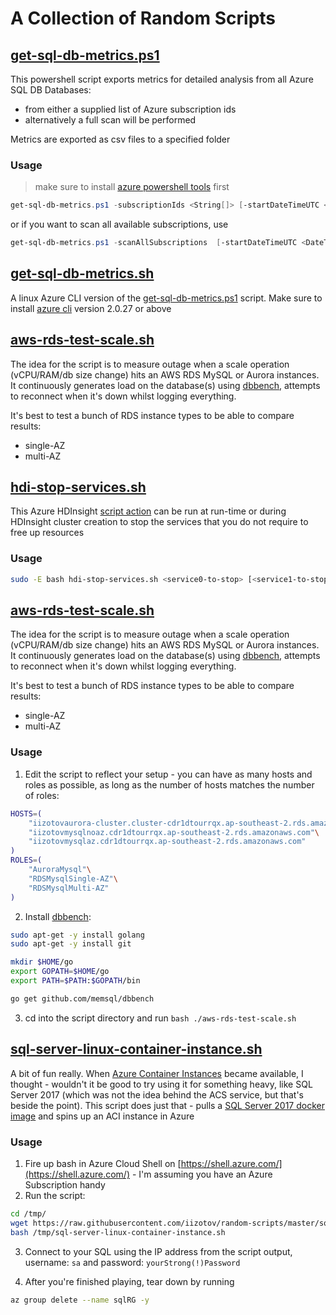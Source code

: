# A Collection of Random Scripts

## [get-sql-db-metrics.ps1](../master/get-sql-db-metrics.ps1)
This powershell script exports metrics for detailed analysis from all Azure SQL DB Databases:
* from either a supplied list of Azure subscription ids
* alternatively a full scan will be performed

Metrics are exported as csv files to a specified folder

### Usage
> make sure to install [azure powershell tools](https://docs.microsoft.com/en-us/powershell/azure/install-azurerm-ps?view=azurermps-5.2.0) first
```powershell
get-sql-db-metrics.ps1 -subscriptionIds <String[]> [-startDateTimeUTC <DateTime>] [-timeGrain <TimeSpan>] [-metrics <String[]>] [-outputFolder <String>] [<CommonParameters>]
```
or if you want to scan all available subscriptions, use
```powershell
get-sql-db-metrics.ps1 -scanAllSubscriptions  [-startDateTimeUTC <DateTime>] [-timeGrain <TimeSpan>] [-metrics <String[]>] [-outputFolder <String>] [<CommonParameters>]
```   

## [get-sql-db-metrics.sh](../master/get-sql-db-metrics.sh)
A linux Azure CLI version of the [get-sql-db-metrics.ps1](../master/get-sql-db-metrics.ps1) script. Make sure to install [azure cli](https://docs.microsoft.com/en-us/cli/azure/install-azure-cli) version 2.0.27 or above 

## [aws-rds-test-scale.sh](../master/aws-rds-test-scale.sh)
The idea for the script is to measure outage when a scale operation (vCPU/RAM/db size change) hits an AWS RDS MySQL or Aurora instances. It continuously generates load on the database(s)  using [dbbench](https://github.com/memsql/dbbench), attempts to reconnect when it's down whilst logging everything. 

It's best to test a bunch of RDS instance types to be able to compare results:
* single-AZ
* multi-AZ

## [hdi-stop-services.sh](../master/hdi-stop-services.sh)
This Azure HDInsight [script action](https://docs.microsoft.com/en-us/azure/hdinsight/hdinsight-hadoop-customize-cluster-linux#use-a-script-action-during-cluster-creation) can be run at run-time or during HDInsight cluster creation to stop the services that you do not require to free up resources

### Usage
```bash
sudo -E bash hdi-stop-services.sh <service0-to-stop> [<service1-to-stop>] [<service2-to-stop>] ... [<serviceN-to-stop>]
```   

## [aws-rds-test-scale.sh](../master/aws-rds-test-scale.sh)
The idea for the script is to measure outage when a scale operation (vCPU/RAM/db size change) hits an AWS RDS MySQL or Aurora instances. It continuously generates load on the database(s)  using [dbbench](https://github.com/memsql/dbbench), attempts to reconnect when it's down whilst logging everything. 

It's best to test a bunch of RDS instance types to be able to compare results:
* single-AZ
* multi-AZ

### Usage

1. Edit the script to reflect your setup - you can have as many hosts and roles as possible, as long as the number of hosts matches the number of roles:
```bash
HOSTS=(
    "iizotovaurora-cluster.cluster-cdr1dtourrqx.ap-southeast-2.rds.amazonaws.com"\
    "iizotovmysqlnoaz.cdr1dtourrqx.ap-southeast-2.rds.amazonaws.com"\
    "iizotovmysqlaz.cdr1dtourrqx.ap-southeast-2.rds.amazonaws.com"
)
ROLES=(
    "AuroraMysql"\
    "RDSMysqlSingle-AZ"\
    "RDSMysqlMulti-AZ"
)
```

2. Install [dbbench](https://github.com/memsql/dbbench):
```bash
sudo apt-get -y install golang
sudo apt-get -y install git

mkdir $HOME/go
export GOPATH=$HOME/go
export PATH=$PATH:$GOPATH/bin

go get github.com/memsql/dbbench
```

3. cd into the script directory and run ```bash ./aws-rds-test-scale.sh```

## [sql-server-linux-container-instance.sh](../master/sql-server-linux-container-instance.sh)
A bit of fun really. When [Azure Container Instances](https://azure.microsoft.com/en-gb/services/container-instances/) became available, I thought - wouldn't it be good to try using it for something heavy, like SQL Server 2017 (which was not the idea behind the ACS service, but that's beside the point). This script does just that - pulls a [SQL Server 2017 docker image](https://hub.docker.com/r/microsoft/mssql-server-linux/) and spins up an ACI instance in Azure

### Usage
1. Fire up bash in Azure Cloud Shell on [https://shell.azure.com/](https://shell.azure.com/) - I'm assuming you have an Azure Subscription handy
2. Run the script:
```bash
cd /tmp/
wget https://raw.githubusercontent.com/iizotov/random-scripts/master/sql-server-linux-container-instance.sh
bash /tmp/sql-server-linux-container-instance.sh
```
3. Connect to your SQL using the IP address from the script output, username: ```sa``` and password: ```yourStrong(!)Password```

4. After you're finished playing, tear down by running
```bash
az group delete --name sqlRG -y
```
